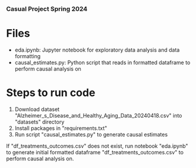 ### Casual Project Spring 2024

# Files
- eda.ipynb: Jupyter notebook for exploratory data analysis and data formatting
- causal_estimates.py: Python script that reads in formatted dataframe to perform causal analysis on

# Steps to run code
1. Download dataset "Alzheimer_s_Disease_and_Healthy_Aging_Data_20240418.csv" into "datasets" directory
2. Install packages in "requirements.txt"
3. Run script "causal_estimates.py" to generate causal estimates

If "df_treatments_outcomes.csv" does not exist, run notebook "eda.ipynb" to generate initial formatted dataframe "df_treatments_outcomes.csv" to perform causal analysis on.


